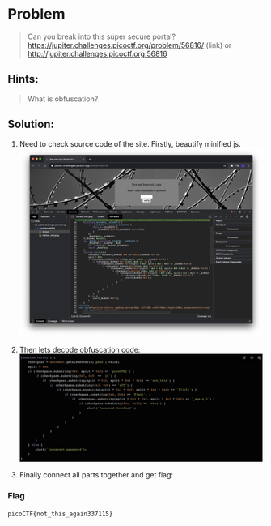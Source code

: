 # Problem

> Can you break into this super secure portal? https://jupiter.challenges.picoctf.org/problem/56816/ (link) or http://jupiter.challenges.picoctf.org:56816

## Hints:

> What is obfuscation?

## Solution:

1. Need to check source code of the site. Firstly, beautify minified js.
   ![screenshot-1](./1.jpg)

2. Then lets decode obfuscation code:
   ![screenshot-2](./2.jpg)

3. Finally connect all parts together and get flag:

### Flag

`picoCTF{not_this_again337115}`
